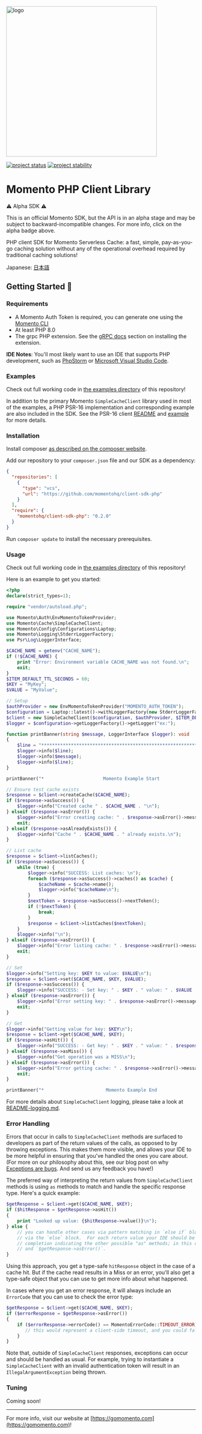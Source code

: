 <head>
  <meta name="Momento PHP Client Library Documentation" content="PHP client software development kit for Momento Serverless Cache">
</head>
<img src="https://docs.momentohq.com/img/logo.svg" alt="logo" width="400"/>

[![project status](https://momentohq.github.io/standards-and-practices/badges/project-status-official.svg)](https://github.com/momentohq/standards-and-practices/blob/main/docs/momento-on-github.md)
[![project stability](https://momentohq.github.io/standards-and-practices/badges/project-stability-alpha.svg)](https://github.com/momentohq/standards-and-practices/blob/main/docs/momento-on-github.md) 

# Momento PHP Client Library


:warning: Alpha SDK :warning:

This is an official Momento SDK, but the API is in an alpha stage and may be subject to backward-incompatible
changes.  For more info, click on the alpha badge above.


PHP client SDK for Momento Serverless Cache: a fast, simple, pay-as-you-go caching solution without
any of the operational overhead required by traditional caching solutions!



Japanese: [日本語](README.ja.md)

## Getting Started :running:

### Requirements

- A Momento Auth Token is required, you can generate one using
  the [Momento CLI](https://github.com/momentohq/momento-cli)
- At least PHP 8.0
- The grpc PHP extension. See the [gRPC docs](https://github.com/grpc/grpc/blob/v1.46.3/src/php/README.md) section on
  installing the extension.

**IDE Notes**: You'll most likely want to use an IDE that supports PHP development, such
as [PhpStorm](https://www.jetbrains.com/phpstorm/) or [Microsoft Visual Studio Code](https://code.visualstudio.com/).

### Examples

Check out full working code in [the examples directory](examples/) of this repository!

In addition to the primary Momento `SimpleCacheClient` library used in most of the examples, a PHP PSR-16
implementation and corresponding example are also included in the SDK. See the PSR-16 client [README](README-PSR16.md)
and [example](https://github.com/momentohq/client-sdk-php/blob/psr16-library/examples/psr16-example.php) for more
details.

### Installation

Install composer [as described on the composer website](https://getcomposer.org/doc/00-intro.md).

Add our repository to your `composer.json` file and our SDK as a dependency:

```json
{
  "repositories": [
    {
      "type": "vcs",
      "url": "https://github.com/momentohq/client-sdk-php"
    }
  ],
  "require": {
    "momentohq/client-sdk-php": "0.2.0"
  }
}
```

Run `composer update` to install the necessary prerequisites.

### Usage

Check out full working code in [the examples directory](examples/) of this repository!

Here is an example to get you started:

```php
<?php
declare(strict_types=1);

require "vendor/autoload.php";

use Momento\Auth\EnvMomentoTokenProvider;
use Momento\Cache\SimpleCacheClient;
use Momento\Config\Configurations\Laptop;
use Momento\Logging\StderrLoggerFactory;
use Psr\Log\LoggerInterface;

$CACHE_NAME = getenv("CACHE_NAME");
if (!$CACHE_NAME) {
    print "Error: Environment variable CACHE_NAME was not found.\n";
    exit;
}
$ITEM_DEFAULT_TTL_SECONDS = 60;
$KEY = "MyKey";
$VALUE = "MyValue";

// Setup
$authProvider = new EnvMomentoTokenProvider("MOMENTO_AUTH_TOKEN");
$configuration = Laptop::latest()->withLoggerFactory(new StderrLoggerFactory());
$client = new SimpleCacheClient($configuration, $authProvider, $ITEM_DEFAULT_TTL_SECONDS);
$logger = $configuration->getLoggerFactory()->getLogger("ex:");

function printBanner(string $message, LoggerInterface $logger): void
{
    $line = "******************************************************************";
    $logger->info($line);
    $logger->info($message);
    $logger->info($line);
}

printBanner("*                      Momento Example Start                     *", $logger);

// Ensure test cache exists
$response = $client->createCache($CACHE_NAME);
if ($response->asSuccess()) {
    $logger->info("Created cache " . $CACHE_NAME . "\n");
} elseif ($response->asError()) {
    $logger->info("Error creating cache: " . $response->asError()->message() . "\n");
    exit;
} elseif ($response->asAlreadyExists()) {
    $logger->info("Cache " . $CACHE_NAME . " already exists.\n");
}

// List cache
$response = $client->listCaches();
if ($response->asSuccess()) {
    while (true) {
        $logger->info("SUCCESS: List caches: \n");
        foreach ($response->asSuccess()->caches() as $cache) {
            $cacheName = $cache->name();
            $logger->info("$cacheName\n");
        }
        $nextToken = $response->asSuccess()->nextToken();
        if (!$nextToken) {
            break;
        }
        $response = $client->listCaches($nextToken);
    }
    $logger->info("\n");
} elseif ($response->asError()) {
    $logger->info("Error listing cache: " . $response->asError()->message() . "\n");
    exit;
}

// Set
$logger->info("Setting key: $KEY to value: $VALUE\n");
$response = $client->set($CACHE_NAME, $KEY, $VALUE);
if ($response->asSuccess()) {
    $logger->info("SUCCESS: - Set key: " . $KEY . " value: " . $VALUE . " cache: " . $CACHE_NAME . "\n");
} elseif ($response->asError()) {
    $logger->info("Error setting key: " . $response->asError()->message() . "\n");
    exit;
}

// Get
$logger->info("Getting value for key: $KEY\n");
$response = $client->get($CACHE_NAME, $KEY);
if ($response->asHit()) {
    $logger->info("SUCCESS: - Get key: " . $KEY . " value: " . $response->asHit()->valueString() . " cache: " . $CACHE_NAME . "\n");
} elseif ($response->asMiss()) {
    $logger->info("Get operation was a MISS\n");
} elseif ($response->asError()) {
    $logger->info("Error getting cache: " . $response->asError()->message() . "\n");
    exit;
}

printBanner("*                       Momento Example End                      *", $logger);

```

For more details about `SimpleCacheClient` logging, please take a look at [README-logging.md](README-logging.md).

### Error Handling

Errors that occur in calls to `SimpleCacheClient` methods are surfaced to developers as part of the return values of
the calls, as opposed to by throwing exceptions. This makes them more visible, and allows your IDE to be more
helpful in ensuring that you've handled the ones you care about. (For more on our philosophy about this, see our
blog post on why [Exceptions are bugs](https://www.gomomento.com/blog/exceptions-are-bugs). And send us any
feedback you have!)

The preferred way of interpreting the return values from `SimpleCacheClient` methods is
using `as` methods to match and handle the specific response type. Here's a quick example:

```php
$getResponse = $client->get($CACHE_NAME, $KEY);
if ($hitResponse = $getResponse->asHit())
{
    print "Looked up value: {$hitResponse->value()}\n");
} else {
    // you can handle other cases via pattern matching in `else if` blocks, or a default case
    // via the `else` block.  For each return value your IDE should be able to give you code
    // completion indicating the other possible "as" methods; in this case, `$getResponse->asMiss()`
    // and `$getResponse->asError()`.
}
```

Using this approach, you get a type-safe `hitResponse` object in the case of a cache hit. But if the cache read
results in a Miss or an error, you'll also get a type-safe object that you can use to get more info about what happened.

In cases where you get an error response, it will always include an `ErrorCode` that you can use to check
the error type:

```php
$getResponse = $client->get($CACHE_NAME, $KEY);
if ($errorResponse = $getResponse->asError())
{
    if ($errorResponse->errorCode() == MomentoErrorCode::TIMEOUT_ERROR) {
       // this would represent a client-side timeout, and you could fall back to your original data source
    }
}
```

Note that, outside of `SimpleCacheClient` responses, exceptions can occur and should be handled as usual. For example,
trying to instantiate a `SimpleCacheClient` with an invalid authentication token will result in an
`IllegalArgumentException` being thrown.

### Tuning

Coming soon!

----------------------------------------------------------------------------------------
For more info, visit our website at [https://gomomento.com](https://gomomento.com)!
